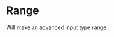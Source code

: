 # Range

Will make an advanced input type range.

<!-- {"file": "00-default.html", "language": "twig", "render": true, "code": true} -->
